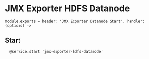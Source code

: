 
# JMX Exporter HDFS Datanode

    module.exports = header: 'JMX Exporter Datanode Start', handler: (options) ->

## Start

      @service.start 'jmx-exporter-hdfs-datanode'
